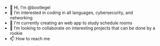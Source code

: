 - 👋 Hi, I’m @bootlegel
- 👀 I’m interested in coding in all languages, cybersecurity, and networking
- 🌱 I'm currently creating an web app to study schedule rooms
- 💞️ I’m looking to collaborate on interesting projects that can be done by a rookie
- 📫 How to reach me

<!---
bootlegel/bootlegel is a ✨ special ✨ repository because its `README.md` (this file) appears on your GitHub profile.
You can click the Preview link to take a look at your changes.
--->
